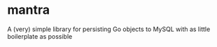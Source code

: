 mantra
======

A (very) simple library for persisting Go objects to MySQL with as little boilerplate as possible
